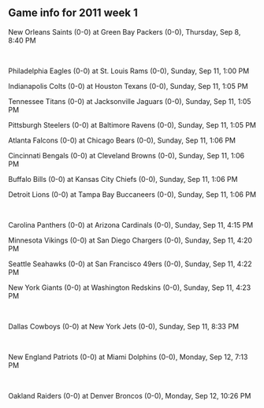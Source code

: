## Game info for 2011 week 1
New Orleans Saints (0-0) at Green Bay Packers (0-0), Thursday, Sep 8, 8:40 PM


<br/>

Philadelphia Eagles (0-0) at St. Louis Rams (0-0), Sunday, Sep 11, 1:00 PM

Indianapolis Colts (0-0) at Houston Texans (0-0), Sunday, Sep 11, 1:05 PM

Tennessee Titans (0-0) at Jacksonville Jaguars (0-0), Sunday, Sep 11, 1:05 PM

Pittsburgh Steelers (0-0) at Baltimore Ravens (0-0), Sunday, Sep 11, 1:05 PM

Atlanta Falcons (0-0) at Chicago Bears (0-0), Sunday, Sep 11, 1:06 PM

Cincinnati Bengals (0-0) at Cleveland Browns (0-0), Sunday, Sep 11, 1:06 PM

Buffalo Bills (0-0) at Kansas City Chiefs (0-0), Sunday, Sep 11, 1:06 PM

Detroit Lions (0-0) at Tampa Bay Buccaneers (0-0), Sunday, Sep 11, 1:06 PM


<br/>

Carolina Panthers (0-0) at Arizona Cardinals (0-0), Sunday, Sep 11, 4:15 PM

Minnesota Vikings (0-0) at San Diego Chargers (0-0), Sunday, Sep 11, 4:20 PM

Seattle Seahawks (0-0) at San Francisco 49ers (0-0), Sunday, Sep 11, 4:22 PM

New York Giants (0-0) at Washington Redskins (0-0), Sunday, Sep 11, 4:23 PM


<br/>

Dallas Cowboys (0-0) at New York Jets (0-0), Sunday, Sep 11, 8:33 PM


<br/>

New England Patriots (0-0) at Miami Dolphins (0-0), Monday, Sep 12, 7:13 PM


<br/>

Oakland Raiders (0-0) at Denver Broncos (0-0), Monday, Sep 12, 10:26 PM

